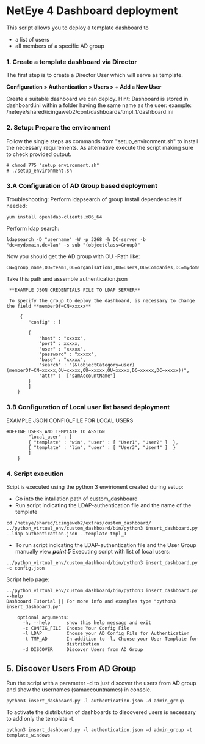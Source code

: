 # NetEye 4 Dashboard deployment 

This script allows you to deploy a template dashboard to 
- a list of users
- all members of a specific AD group 


### 1. Create a template dashboard via Director
The first step is to create a Director User which will serve as template.

**Configuration > Authentication > Users > + Add a New User**

Create a suitable dashboard we can deploy.
Hint: Dashboard is stored in dashboard.ini within a folder having the same name as the user:
example: /neteye/shared/icingaweb2/conf/dashboards/tmpl_1/dashboard.ini

### 2. Setup: Prepare the environment

Follow the single steps as commands from "setup_environment.sh" to install the necessary requirements.
As alternative execute the script making sure to check provided output.

```
# chmod 775 "setup_environment.sh"
# ./setup_environment.sh
```
    

### 3.A Configuration of AD Group based deployment

Troubleshooting: Perform ldapsearch of group
Install dependencies if needed:
```
yum install openldap-clients.x86_64
```

Perform ldap search:
```
ldapsearch -D "username" -W -p 3268 -h DC-server -b "dc=mydomain,dc=lan" -s sub "(objectclass=Group)"
```

Now you should get the AD group with OU -Path like:
```
CN=group_name,OU=team1,OU=organisation1,OU=Users,OU=Companies,DC=mydomain,DC=lan
```

Take this path and assemble authentication.json

```
 **EXAMPLE JSON CREDENTIALS FILE TO LDAP SERVER**
 
 To specify the group to deploy the dashboard, is necessary to change the field **memberOf=CN=xxxxx**
 
     {   
        "config" : [

        {
            "host" : "xxxxx",
            "port" : xxxxx,
            "user" : "xxxxx",
            "password" : "xxxxx",
            "base" : "xxxxx",
            "search" : "(&(objectCategory=user)(memberOf=CN=xxxxx,OU=xxxxx,OU=xxxxx,OU=xxxxx,DC=xxxxx,DC=xxxxx))",
            "attr" :  ["samAccountName"]
        }
        ]
    }
```

### 3.B Configuration of Local user list based deployment

EXAMPLE JSON CONFIG_FILE FOR LOCAL USERS

```
#DEFINE USERS AND TEMPLATE TO ASSIGN
        "local_user" : [
        { "template" : "win", "user" : [ "User1", "User2" ]  },
        { "template" : "lin", "user" : [ "User3", "User4" ]  }
        ]
    }
```

### 4. Script execution

Scipt is executed using the python 3 envirionent created during setup:

- Go into the intallation path of custom_dashboard
- Run script indicating the LDAP-authentication file and the name of the template 
```
cd /neteye/shared/icingaweb2/extras/custom_dashboard/
../python_virtual_env/custom_dashboard/bin/python3 insert_dashboard.py --ldap authentication.json --template tmpl_1
```
- To run script indicating the LDAP-authentication file and the User Group manually view ***point 5***
Executing script with list of local users:
```
../python_virtual_env/custom_dashboard/bin/python3 insert_dashboard.py -c config.json
```


Script help page:
```
../python_virtual_env/custom_dashboard/bin/python3 insert_dashboard.py --help
Dashboard Tutorial || For more info and examples type "python3 insert_dashboard.py"

    optional arguments:
      -h, --help      show this help message and exit
      -c CONFIG_FILE  Choose Your Config File
      -l LDAP         Choose your AD Config File for Authentication
      -t TMP_AD       In addition to -l, Choose your User Template for
                      distribution
      -d DISCOVER     Discover Users from AD Group

```


## 5. Discover Users From AD Group

Run the script with a parameter -d to just discover the users from AD group and show the usernames (samaccountnames) in console.
   
    python3 insert_dashboard.py -l authentication.json -d admin_group
    
 To activate the distribution of dashboards to discovered users is necessary to add only the template -t.
    
    python3 insert_dashboard.py -l authentication.json -d admin_group -t template_windows

 
 

        

